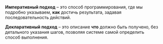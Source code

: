 **Императивный подход** – это способ программирования, где мы подробно указываем, **как** достичь результата, задавая последовательность действий.

**Декларативный подход** – это описание **что** должно быть получено, без детального указания шагов, позволяя системе самой определить способ выполнения.

